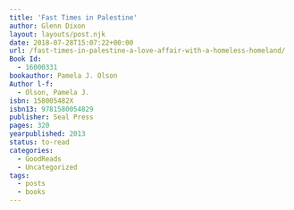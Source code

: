 ```yaml
---
title: 'Fast Times in Palestine'
author: Glenn Dixon
layout: layouts/post.njk
date: 2018-07-28T15:07:22+00:00
url: /fast-times-in-palestine-a-love-affair-with-a-homeless-homeland/
Book Id:
  - 16000331
bookauthor: Pamela J. Olson
Author l-f:
  - Olson, Pamela J.
isbn: 158005482X
isbn13: 9781580054829
publisher: Seal Press
pages: 320
yearpublished: 2013
status: to-read
categories:
  - GoodReads
  - Uncategorized
tags:
  - posts
  - books
---
```


